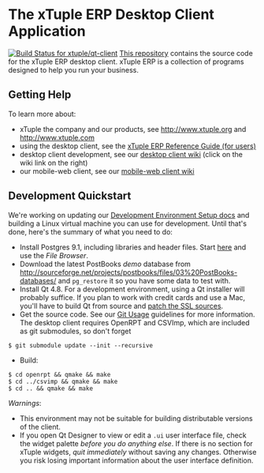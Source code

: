 # The xTuple ERP Desktop Client Application

[![Build Status for xtuple/qt-client](https://travis-ci.org/xtuple/qt-client.png)](https://travis-ci.org/xtuple/qt-client)
[This repository](http://github.com/xtuple/qt-client) contains the source code
for the xTuple ERP desktop client. xTuple ERP is a collection of programs
designed to help you run your business.

## Getting Help

To learn more about:

* xTuple the company and our products, see http://www.xtuple.org and http://www.xtuple.com
* using the desktop client, see the [xTuple ERP Reference Guide (for users)](http://www.xtuple.org/sites/default/files/refguide/current/index.html)
* desktop client development, see our [desktop client wiki](http://github.com/xtuple/qt-client/wiki) (click on the wiki link on the right)
* our mobile-web client, see our [mobile-web client wiki](http://github.com/xtuple/xtuple/wiki)

## Development Quickstart

We're working on updating our [Development Environment Setup docs](http://www.xtuple.org/sites/default/files/dev/370/devGuide370/ch01.html) and building a Linux virtual machine you can use for development. Until that's done, here's the summary of what you need to do:

* Install Postgres 9.1, including libraries and header files. Start [here](http://www.postgresql.org/download/) and use the *File Browser*.
* Download the latest PostBooks _demo_ database from http://sourceforge.net/projects/postbooks/files/03%20PostBooks-databases/ and `pg_restore` it so you have some data to test with.
* Install Qt 4.8. For a development environment, using a Qt installer will probably suffice. If you plan to work with credit cards and use a Mac, you'll have to build Qt from source and [patch the SSL sources](https://bugreports.qt-project.org/browse/QTBUG-15344).
* Get the source code. See our [Git Usage](https://github.com/xtuple/xtuple/wiki/Basic-Git-Usage) guidelines for more information. The desktop client requires OpenRPT and CSVImp, which are included as git submodules, so don't forget
```
$ git submodule update --init --recursive
```
* Build:
```
$ cd openrpt && qmake && make
$ cd ../csvimp && qmake && make
$ cd .. && qmake && make
```

*Warnings*:

* This environment may not be suitable for building distributable versions of the client.
* If you open Qt Designer to view or edit a `.ui` user interface file, check the widget palette _before you do anything else_. If there is no section for xTuple widgets, *quit immediately* without saving any changes. Otherwise you risk losing important information about the user interface definition.

